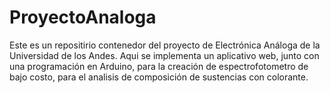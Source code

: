 # ProyectoAnaloga

Este es un repositirio contenedor del proyecto de Electrónica Análoga de la Universidad de los Andes. Aqui se implementa un aplicativo web, junto con una programación en Arduino, para la creación de espectrofotometro de bajo costo, para el analisis de composición de sustencias con colorante.
